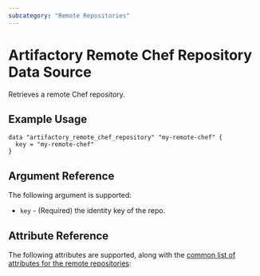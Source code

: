 ```yaml
---
subcategory: "Remote Repositories"
---
```

# Artifactory Remote Chef Repository Data Source

Retrieves a remote Chef repository.

## Example Usage

```hcl
data "artifactory_remote_chef_repository" "my-remote-chef" {
  key = "my-remote-chef"
}
```

## Argument Reference

The following argument is supported:

* `key` - (Required) the identity key of the repo.

## Attribute Reference

The following attributes are supported, along with the [common list of attributes for the remote repositories](remote.md):